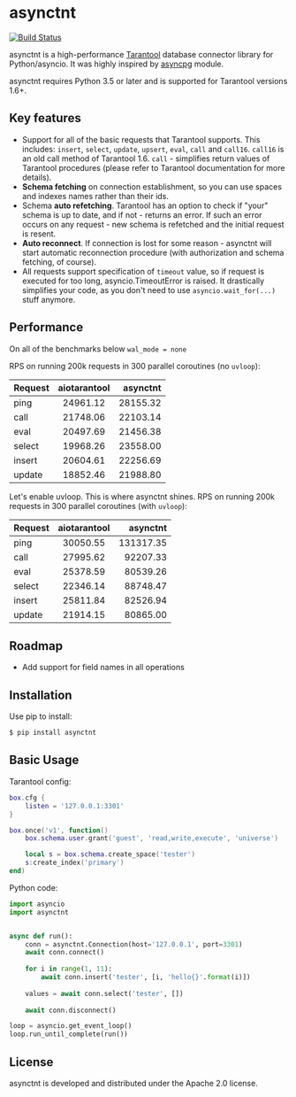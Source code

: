 # asynctnt

[![Build Status](https://travis-ci.org/igorcoding/asynctnt.svg?branch=master)](https://travis-ci.org/igorcoding/asynctnt)


asynctnt is a high-performance [Tarantool](https://tarantool.org/) database 
connector library for Python/asyncio. It was highly inspired by 
[asyncpg](https://github.com/MagicStack/asyncpg) module.

asynctnt requires Python 3.5 or later and is supported for Tarantool 
versions 1.6+.

## Key features

* Support for all of the basic requests that Tarantool supports. This includes:
  `insert`, `select`, `update`, `upsert`, `eval`, `call` and `call16`. 
  `call16` is an old call method of Tarantool 1.6. `call` - simplifies return
  values of Tarantool procedures (please refer to Tarantool documentation 
  for more details).
* **Schema fetching** on connection establishment, so you can use spaces and 
  indexes names rather than their ids.
* Schema **auto refetching**. Tarantool has an option to check if "your" schema 
  is up to date, and if not - returns an error. If such an error occurs on any 
  request - new schema is refetched and the initial request is resent.
* **Auto reconnect**. If connection is lost for some reason - asynctnt will 
  start automatic reconnection procedure (with authorization and schema 
  fetching, of course).
* All requests support specification of `timeout` value, so if request is 
  executed for too long, asyncio.TimeoutError is raised. It drastically
  simplifies your code, as you don't need to use `asyncio.wait_for(...)`
  stuff anymore.
  
## Performance

On all of the benchmarks below `wal_mode = none` 

RPS on running 200k requests in 300 parallel coroutines (no `uvloop`):

| Request       | aiotarantool  | asynctnt  |
| ------------- |:-------------:| ---------:|
| ping          | 24961.12      | 28155.32  |
| call          | 21748.06      | 22103.14  |
| eval          | 20497.69      | 21456.38  |
| select        | 19968.26      | 23558.00  |
| insert        | 20604.61      | 22256.69  |
| update        | 18852.46      | 21988.80  |


Let's enable uvloop. This is where asynctnt shines.
RPS on running 200k requests in 300 parallel coroutines (with `uvloop`):


| Request       | aiotarantool  | asynctnt  |
| ------------- |:-------------:| ---------:|
| ping          | 30050.55      | 131317.35 |
| call          | 27995.62      | 92207.33  |
| eval          | 25378.59      | 80539.26  |
| select        | 22346.14      | 88748.47  |
| insert        | 25811.84      | 82526.94  |
| update        | 21914.15      | 80865.00  |

  
## Roadmap

* Add support for field names in all operations
  
## Installation
Use pip to install:
```bash
$ pip install asynctnt
```


## Basic Usage

Tarantool config:

```lua
box.cfg {
    listen = '127.0.0.1:3301'
}

box.once('v1', function()
    box.schema.user.grant('guest', 'read,write,execute', 'universe')

    local s = box.schema.create_space('tester')
    s:create_index('primary')
end)
```

Python code:
```python
import asyncio
import asynctnt


async def run():
    conn = asynctnt.Connection(host='127.0.0.1', port=3301)
    await conn.connect()
    
    for i in range(1, 11):
        await conn.insert('tester', [i, 'hello{}'.format(i)])
        
    values = await conn.select('tester', [])
    
    await conn.disconnect()

loop = asyncio.get_event_loop()
loop.run_until_complete(run())
```

## License
asynctnt is developed and distributed under the Apache 2.0 license.
